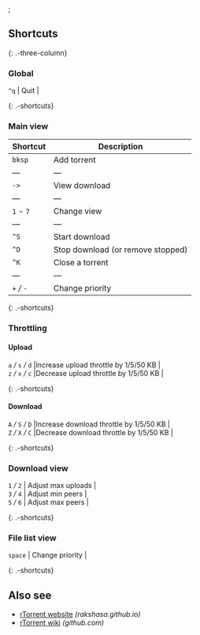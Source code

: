 ;

Shortcuts
---------

{: .-three-column}

### Global

`^q` | Quit |

{: .-shortcuts}

### Main view

<table><thead><tr class="header"><th>Shortcut</th><th>Description</th></tr></thead><tbody><tr class="odd"><td><code>bksp</code></td><td>Add torrent</td></tr><tr class="even"><td>—</td><td>—</td></tr><tr class="odd"><td><code>-&gt;</code></td><td>View download</td></tr><tr class="even"><td>—</td><td>—</td></tr><tr class="odd"><td><code>1</code> <em>-</em> <code>7</code></td><td>Change view</td></tr><tr class="even"><td>—</td><td>—</td></tr><tr class="odd"><td><code>^S</code></td><td>Start download</td></tr><tr class="even"><td><code>^D</code></td><td>Stop download (or remove stopped)</td></tr><tr class="odd"><td><code>^K</code></td><td>Close a torrent</td></tr><tr class="even"><td>—</td><td>—</td></tr><tr class="odd"><td><code>+</code> <em>/</em> <code>-</code></td><td>Change priority</td></tr></tbody></table>

{: .-shortcuts}

### Throttling

#### Upload

`a` */* `s` */* `d` |Increase upload throttle by 1/5/50 KB |  
`z` */* `x` */* `c` |Decrease upload throttle by 1/5/50 KB |

{: .-shortcuts}

#### Download

`A` */* `S` */* `D` |Increase download throttle by 1/5/50 KB |  
`Z` */* `X` */* `C` |Decrease download throttle by 1/5/50 KB |

{: .-shortcuts}

### Download view

`1` */* `2` | Adjust max uploads |  
`3` */* `4` | Adjust min peers |  
`5` */* `6` | Adjust max peers |

{: .-shortcuts}

### File list view

`space` | Change priority |

{: .-shortcuts}

Also see
--------

-   [rTorrent website](https://rakshasa.github.io/rtorrent/) *(rakshasa.github.io)*
-   [rTorrent wiki](https://github.com/rakshasa/rtorrent/wiki) *(github.com)*
